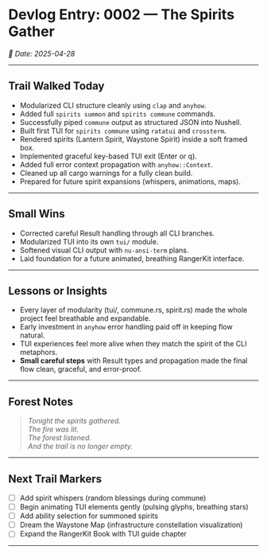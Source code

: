# Devlog Entry: 0002 — The Spirits Gather

_🌲 Date: 2025-04-28_

---

## Trail Walked Today
- Modularized CLI structure cleanly using `clap` and `anyhow`.
- Added full `spirits summon` and `spirits commune` commands.
- Successfully piped `commune` output as structured JSON into Nushell.
- Built first TUI for `spirits commune` using `ratatui` and `crossterm`.
- Rendered spirits (Lantern Spirit, Waystone Spirit) inside a soft framed box.
- Implemented graceful key-based TUI exit (Enter or q).
- Added full error context propagation with `anyhow::Context`.
- Cleaned up all cargo warnings for a fully clean build.
- Prepared for future spirit expansions (whispers, animations, maps).

---

## Small Wins
- Corrected careful Result handling through all CLI branches.
- Modularized TUI into its own `tui/` module.
- Softened visual CLI output with `nu-ansi-term` plans.
- Laid foundation for a future animated, breathing RangerKit interface.

---

## Lessons or Insights
- Every layer of modularity (tui/, commune.rs, spirit.rs) made the whole project feel breathable and expandable.
- Early investment in `anyhow` error handling paid off in keeping flow natural.
- TUI experiences feel more alive when they match the spirit of the CLI metaphors.
- **Small careful steps** with Result types and propagation made the final flow clean, graceful, and error-proof.

---

## Forest Notes
> *Tonight the spirits gathered.  
> The fire was lit.  
> The forest listened.  
> And the trail is no longer empty.*

---

## Next Trail Markers
- [ ] Add spirit whispers (random blessings during commune)
- [ ] Begin animating TUI elements gently (pulsing glyphs, breathing stars)
- [ ] Add ability selection for summoned spirits
- [ ] Dream the Waystone Map (infrastructure constellation visualization)
- [ ] Expand the RangerKit Book with TUI guide chapter

---

